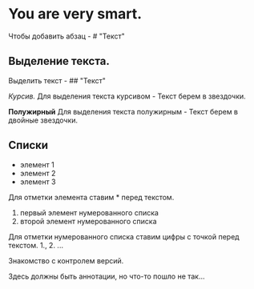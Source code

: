 # You are very smart.

Чтобы добавить абзац - # "Текст"

## Выделение текста. 
Выделить текст - ## "Текст"

*Курсив.* Для выделения текста курсивом - Текст берем в звездочки. 

**Полужирный** Для выделения текста полужирным - Текст берем в двойные звездочки.

## Списки  

* элемент 1
* элемент 2
* элемент 3

Для отметки элемента ставим * перед текстом.

1. первый элемент нумерованного списка
2. второй элемент нумерованного списка

Для отметки нумерованного списка ставим цифры с точкой перед текстом. 1., 2. ...

Знакомство с контролем версий.

Здесь должны быть аннотации, но что-то пошло не так...
